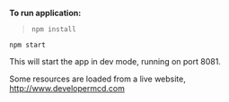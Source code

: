 **To run application:**


>     npm install
    npm start

This will start the app in dev mode, running on port 8081.

Some resources are loaded from a live website, http://www.developermcd.com 